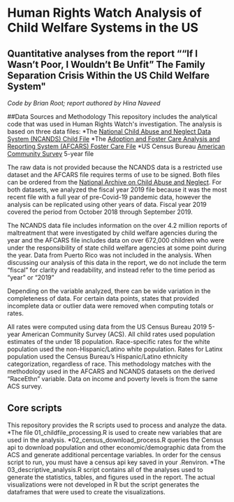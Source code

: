# Human Rights Watch Analysis of Child Welfare Systems in the US
## Quantitative analyses from the report ““If I Wasn’t Poor, I Wouldn’t Be Unfit” The Family Separation Crisis Within the US Child Welfare System"

*Code by Brian Root; report authored by Hina Naveed*

##Data Sources and Methodology
This repository includes the analytical code that was used in Human Rights Watch's investigation. The analysis is based on three data files:
*The [National Child Abuse and Neglect Data System (NCANDS) Child File](https://www.ndacan.acf.hhs.gov/datasets/datasets-list-ncands-child-file.cfm)
*The [Adoption and Foster Care Analysis and Reporting System (AFCARS) Foster Care File](https://www.ndacan.acf.hhs.gov/datasets/datasets-list-afcars-foster-care.cfm)
*US Census Bureau [American Community Survey](https://www.census.gov/programs-surveys/acs/data.html) 5-year file

The raw data is not provided because the NCANDS data is a restricted use dataset and the AFCARS file requires terms of use to be signed. Both files can be ordered from the [National Archive on Child Abuse and Neglect](https://www.ndacan.acf.hhs.gov/datasets/datasets-list.cfm). For both datasets, we analyzed the fiscal year 2019 file because it was the most recent file with a full year of pre-Covid-19 pandemic data, however the analysis can be replicated using other years of data. Fiscal year 2019 covered the period from October 2018 through September 2019.

The NCANDS data file includes information on the over 4.2 million reports of maltreatment that were investigated by child welfare agencies during the year and the AFCARS file includes data on over 672,000 children who were under the responsibility of state child welfare agencies at some point during the year.  Data from Puerto Rico was not included in the analysis. When discussing our analysis of this data in the report, we do not include the term “fiscal” for clarity and readability, and instead refer to the time period as “year” or “2019”

Depending on the variable analyzed, there can be wide variation in the completeness of data. For certain data points, states that provided incomplete data or outlier data were removed when computing totals or rates.  

All rates were computed using data from the US Census Bureau 2019 5-year American Community Survey (ACS). All child rates used population estimates of the under 18 population. Race-specific rates for the white population used the non-Hispanic/Latino white population. Rates for Latinx population used the Census Bureau’s Hispanic/Latino ethnicity categorization, regardless of race. This methodology matches with the methodology used in the AFCARS and NCANDS datasets on the derived “RaceEthn” variable.  Data on income and poverty levels is from the same ACS survey. 

## Core scripts
This repository provides the R scripts used to process and analyze the data.
*The file 01_childfile_processing.R is used to create new variables that are used in the analysis.
*02_census_download_process.R queries the Census api to download population and other economic/demographic data from the ACS and generate additional percentage variables. In order for the census script to run, you must have a census api key saved in your .Renviron.
*The 03_descriptive_analysis.R script contains all of the analyses used to generate the statistics, tables, and figures used in the report. The actual visualizations were not developed in R but the script generates the dataframes that were used to create the visualizations.

